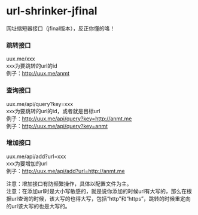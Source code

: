 # url-shrinker-jfinal
网址缩短器接口（jfinal版本），反正你懂的咯！

### 跳转接口
uux.me/xxx<br />
xxx为要跳转的url的id<br />
例子：http://uux.me/anmt<br />

### 查询接口
uux.me/api/query?key=xxx<br />
xxx为要跳转的url的id，或者就是目标url<br />
例子：http://uux.me/api/query?key=http://anmt.me<br />
例子：http://uux.me/api/query?key=anmt<br />

### 增加接口
uux.me/api/add?url=xxx<br />
xxx为要增加的url<br />
例子：http://uux.me/api/add?url=http://anmt.me<br />

注意：增加接口有防频繁操作，具体以配置文件为主。<br />
注意：在添加url时是大小写敏感的，就是说你添加的时候url有大写的，那么在根据url查询的时候，该大写的也得大写，包括“http”和“https”，跳转的时候重定向的url该大写的也是大写的。<br />